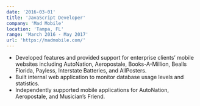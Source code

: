 ```yaml
---
date: '2016-03-01'
title: 'JavaScript Developer'
company: 'Mad Mobile'
location: 'Tampa, FL'
range: 'March 2016 - May 2017'
url: 'https://madmobile.com/'
---
```


- Developed features and provided support for enterprise clients’ mobile websites including AutoNation, Aeropostale, Books-A-Million, Bealls Florida, Payless, Interstate Batteries, and AllPosters.
- Built internal web application to monitor database usage levels and statistics.
- Independently supported mobile applications for AutoNation, Aeropostale, and Musician’s Friend.
